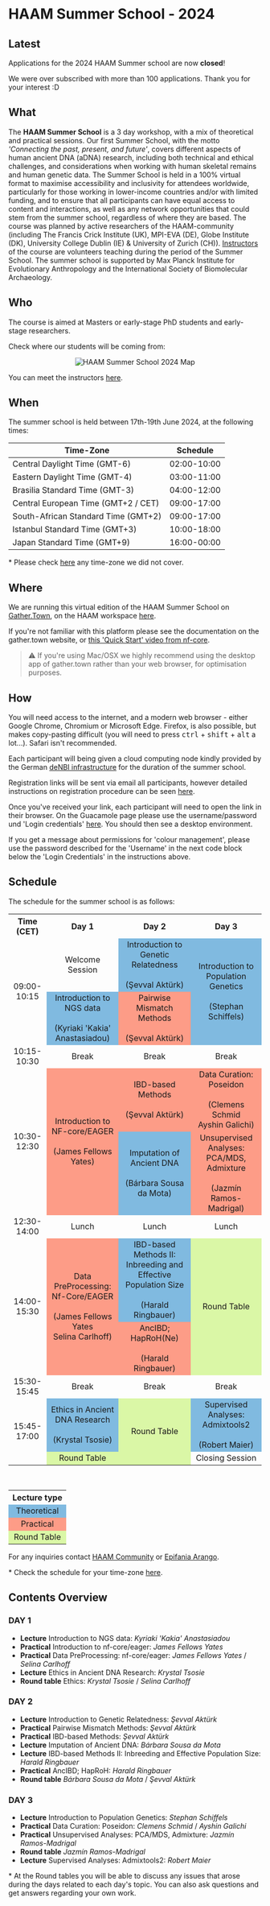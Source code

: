 # HAAM Summer School - 2024

## Latest

Applications for the 2024 HAAM Summer school are now **closed**!

We were over subscribed with more than 100 applications. Thank you for your interest :D


## What

The **HAAM Summer School** is a 3 day workshop, with a mix of theoretical and practical sessions. Our first Summer School, with the motto *'Connecting the past, present, and future'*, covers different aspects of human ancient DNA (aDNA) research, including both technical and ethical challenges, and considerations when working with human skeletal remains and human genetic data.
The Summer School is held in a 100% virtual format to maximise accessibility and inclusivity for attendees worldwide, particularly for those working in lower-income countries and/or with limited funding, and to ensure that all participants can have equal access to content and interactions, as well as any network opportunities that could stem from the summer school, regardless of where they are based. 
The course was planned by active researchers of the HAAM-community (including The Francis Crick Institute (UK), MPI-EVA (DE), Globe Institute (DK), University College Dublin (IE) & University of Zurich (CH)). [Instructors](/2024/instructors.md) of the course are volunteers teaching during the period of the Summer School. The summer school is supported by Max Planck Institute for Evolutionary Anthropology and the International Society of Biomolecular Archaeology.

## Who

The course is aimed at Masters or early-stage PhD students and early-stage researchers.

Check where our students will be coming from:

<p  align="middle">
<img src="assets/images/maps/haam_summer_school_map_bluewhite_ABA.png" alt="HAAM Summer School 2024 Map" >
</p>

You can meet the instructors [here](/2024/instructors.md).

## When

The summer school is held between 17th-19th June 2024, at the following times: 

| **Time-Zone**    | **Schedule** 
| ----------- | ---------------- |
| Central Daylight Time (GMT-6) | 02:00-10:00 |
| Eastern Daylight Time (GMT-4) | 03:00-11:00 |
| Brasilia Standard Time (GMT-3) | 04:00-12:00 |
| Central European Time (GMT+2 / CET) | 09:00-17:00 |
| South-African Standard Time (GMT+2) | 09:00-17:00 |
| Istanbul Standard Time (GMT+3) | 10:00-18:00 |
| Japan Standard Time (GMT+9) | 16:00-00:00 |

\* Please check [here](https://www.worldtimebuddy.com/) any time-zone we did not cover.


## Where

We are running this virtual edition of the HAAM Summer School on [Gather.Town](https://gather.town), on the HAAM workspace [here](URL). <!-- [here](https://tinyurl.com/haamsummerschool).-->

If you're not familiar with this platform please see the documentation on the gather.town website, or [this 'Quick Start' video from nf-core](https://nf-co.re/events/2022/bytesize-37-gathertown).

> ⚠️ If you're using Mac/OSX we highly recommend using the desktop app of gather.town rather than your web browser, for optimisation purposes.

## How

You will need access to the internet, and a modern web browser - either Google Chrome, Chromium or Microsoft Edge.
Firefox, is also possible, but makes copy-pasting difficult (you will need to press <kbd>ctrl</kbd> + <kbd>shift</kbd> + <kbd>alt</kbd> a lot...). Safari isn't recommended.

Each participant will being given a cloud computing node kindly provided by the German [deNBI infrastructure](https://www.denbi.de/cloud) for the duration of the summer school.

Registration links will be sent via email all participants, however detailed instructions on registration procedure can be seen [here](2024/denbi-registration).

Once you've received your link, each participant will need to open the link in their browser. On the Guacamole page please use the username/password und 'Login credentials' [here](https://simplevm.denbi.de/wiki/simple_vm/customization/#apache-guacamole). You should then see a desktop environment.

If you get a message about permissions for 'colour management', please use the password described for the 'Username' in the next code block below the 'Login Credentials' in the instructions above.

## Schedule

The schedule for the summer school is as follows:

<table style="text-align:center;">
  <tr>
    <th>Time (CET)</th>
    <th>Day 1</th>
    <th>Day 2</th>
    <th>Day 3</th>
  </tr>
  <tr>
    <td rowspan="2">09:00-10:15</td>
    <td>Welcome Session</td>
    <td style="background-color:#80BAE0; text-align:center;">Introduction to Genetic Relatedness<br><br>(Şevval Aktürk)</td>
    <td rowspan="2" style="background-color:#80BAE0; text-align:center;">Introduction to Population Genetics<br><br>(Stephan Schiffels)</td>
  </tr>
  <tr>
    <td style="background-color:#80BAE0; text-align:center;">Introduction to NGS data<br><br>(Kyriaki 'Kakia' Anastasiadou)</td>
    <td style="background-color:#FD9C87; text-align:center;">Pairwise Mismatch Methods<br><br>(Şevval Aktürk)</td>
  </tr>
  <tr>
    <td>10:15-10:30</td>
    <td>Break</td>
    <td>Break</td>
    <td>Break</td>
  </tr>
  <tr>
    <td rowspan="2">10:30-12:30</td>
    <td rowspan="2" style="background-color:#FD9C87; text-align:center;">Introduction to NF-core/EAGER<br><br>(James Fellows Yates)</td>
    <td style="background-color:#FD9C87; text-align:center;">IBD-based Methods<br><br>(Şevval Aktürk)</td>
    <td style="background-color:#FD9C87; text-align:center;">Data Curation: Poseidon<br><br>(Clemens Schmid<br>Ayshin Galichi)</td>
  </tr>
  <tr>
    <td style="background-color:#80BAE0; text-align:center;">Imputation of Ancient DNA<br><br>(Bárbara Sousa da Mota)</td>
    <td style="background-color:#FD9C87; text-align:center;">Unsupervised Analyses: PCA/MDS, Admixture<br><br>(Jazmín Ramos-Madrigal)</td>
  </tr>
  <tr>
    <td>12:30-14:00</td>
    <td>Lunch</td>
    <td>Lunch</td>
    <td>Lunch</td>
  </tr>
  <tr>
    <td rowspan="2">14:00-15:30</td>
    <td rowspan="2" style="background-color:#FD9C87; text-align:center;">Data PreProcessing: Nf-Core/EAGER<br><br>(James Fellows Yates<br>Selina Carlhoff)</td>
    <td style="background-color:#80BAE0; text-align:center;">IBD-based Methods II: Inbreeding and Effective Population Size<br><br>(Harald Ringbauer)</td>
    <td rowspan="2" style="background-color:#DAF7A6; text-align:center;">Round Table</td>
  </tr>
  <tr>
    <td style="background-color:#FD9C87; text-align:center;">AncIBD; HapRoH(Ne)<br><br>(Harald Ringbauer)</td>
  </tr>
  <tr>
    <td>15:30-15:45</td>
    <td>Break</td>
    <td>Break</td>
    <td>Break</td>
  </tr>
  <tr>
    <td rowspan="2">15:45-17:00</td>
    <td style="background-color:#80BAE0; text-align:center;">Ethics in Ancient DNA Research<br><br>(Krystal Tsosie)</td>
    <td rowspan="2" style="background-color:#DAF7A6; text-align:center;">Round Table</td>
    <td style="background-color:#80BAE0; text-align:center;">Supervised Analyses: Admixtools2<br><br>(Robert Maier)</td>
  </tr>
  <tr>
    <td style="background-color:#DAF7A6; text-align:center;">Round Table</td>
    <td>Closing Session</td>
  </tr>  
</table>
<br>
<table style="text-align:center;">
  <tr>
    <th>Lecture type</th>
  </tr>
  <tr>
    <td style="background-color:#80BAE0; text-align:center;">Theoretical</td>
  </tr>
  <tr>
    <td style="background-color:#FD9C87; text-align:center;">Practical</td>
  </tr>
  <tr>
    <td style="background-color:#DAF7A6; text-align:center;">Round Table</td>
  </tr>
</table>

<!-- Lectures and Practical sessions are typically 2 hours, and round-table discussions 1 hour. -->

For any inquiries contact [HAAM Community](mailto:haamcommunity2023@gmail.com) or [Epifania Arango](mailto:epifaniarango@gmail.com).
<br>

\* Check the schedule for your time-zone [here](https://www.worldtimebuddy.com/).

## Contents Overview

### DAY 1

- **Lecture** Introduction to NGS data: _Kyriaki 'Kakia' Anastasiadou_
- **Practical** Introduction to nf-core/eager: _James Fellows Yates_
- **Practical** Data PreProcessing: nf-core/eager: _James Fellows Yates_ / _Selina Carlhoff_
- **Lecture** Ethics in Ancient DNA Research: _Krystal Tsosie_
- **Round table** Ethics: _Krystal Tsosie_ / _Selina Carlhoff_


### DAY 2

- **Lecture** Introduction to Genetic Relatedness: _Şevval Aktürk_
- **Practical** Pairwise Mismatch Methods: _Şevval Aktürk_
- **Practical** IBD-based Methods: _Şevval Aktürk_
- **Lecture** Imputation of Ancient DNA: _Bárbara Sousa da Mota_
- **Lecture** IBD-based Methods II: Inbreeding and Effective Population Size: _Harald Ringbauer_
- **Practical** AncIBD; HapRoH: _Harald Ringbauer_
- **Round table** _Bárbara Sousa da Mota_ / _Şevval Aktürk_

### DAY 3

- **Lecture** Introduction to Population Genetics: _Stephan Schiffels_
- **Practical** Data Curation: Poseidon: _Clemens Schmid_ / _Ayshin Galichi_
- **Practical** Unsupervised Analyses: PCA/MDS, Admixture: _Jazmín Ramos-Madrigal_
- **Round table** _Jazmín Ramos-Madrigal_
- **Lecture** Supervised Analyses: Admixtools2: _Robert Maier_

\* At the Round tables you will be able to discuss any issues that arose during the days related to each day's topic. You can also ask questions and get answers regarding your own work.